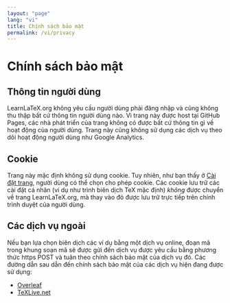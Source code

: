 ```yaml
---
layout: "page"
lang: "vi"
title: Chính sách bảo mật
permalink: /vi/privacy
---
```


# Chính sách bảo mật

## Thông tin người dùng

LearnLaTeX.org không yêu cầu người dùng phải đăng nhập và cũng không thu thập bất
cứ thông tin người dùng nào. Vì trang này được host tại GitHub Pages, các nhà
phát triển của trang không có được bất cứ thông tin gì về hoạt động của người
dùng. Trang này cũng không sử dụng các dịch vụ theo dõi hoạt động người dùng như
Google Analytics.

## Cookie

Trang này mặc định không sử dụng cookie. Tuy nhiên, như bạn thấy ở
[Cài đặt trang](settings), người dùng có thể chọn cho phép cookie. Các cookie
lưu trữ các cài đặt cá nhân (ví dụ như trình biên dịch TeX mặc định) _không_ được
chuyển về trang LearnLaTeX.org, mà thay vào đó được lưu trữ trực tiếp trên chính
trình duyệt của người dùng.

## Các dịch vụ ngoài

Nếu bạn lựa chọn biên dịch các ví dụ bằng một dịch vụ online, đoạn mã trong khung
soạn mã sẽ được gửi đến dịch vụ được yêu cầu bằng phương thức https POST và
tuân theo chính sách bảo mật của dịch vụ đó. Các đường dẫn sau dẫn đến chính sách
bảo mật của các dịch vụ hiện đang được sử dụng:
* [Overleaf](https://www.overleaf.com/legal)
* [TeXLive.net](https://davidcarlisle.github.io/latexcgi/privacy)
